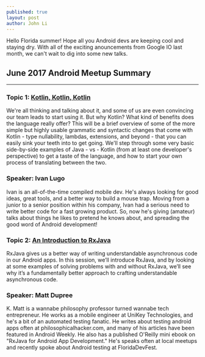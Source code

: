 ```yaml
---
published: true
layout: post
author: John Li
---
```


Hello Florida summer! Hope all you Android devs are keeping cool and staying dry.  With all of the exciting anouncements from Google IO last month, we can't wait to dig into some new talks.

## June 2017 Android Meetup Summary
----

### Topic 1: [Kotlin, Kotlin, Kotlin](https://www.youtube.com/watch?v=QzpquJ85pEU)
We're all thinking and talking about it, and some of us are even convincing our team leads to start using it. But why Kotlin? What kind of benefits does the language really offer? This will be a brief overview of some of the more simple but highly usable grammatic and syntactic changes that come with Kotlin - type nullability, lambdas, extensions, and beyond - that you can easily sink your teeth into to get going. We'll step through some very basic side-by-side examples of Java - vs - Kotlin (from at least one developer's perspective) to get a taste of the language, and how to start your own process of translating between the two.

### Speaker: Ivan Lugo

Ivan is an all-of-the-time compiled mobile dev. He's always looking for good ideas, great tools, and a better way to build a mouse trap. Moving from a junior to a senior position within his company, Ivan had a serious need to write better code for a fast growing product. So, now he's giving (amateur) talks about things he likes to pretend he knows about, and spreading the good word of Android development!

### Topic 2: [An Introduction to RxJava](https://www.youtube.com/watch?v=Nn_wYwUkLks)
RxJava gives us a better way of writing understandable asynchronous code in our Android apps. In this session, we’ll introduce RxJava, and by looking at some examples of solving problems with and without RxJava, we’ll see why it’s a fundamentally better approach to crafting understandable asynchronous code. 

### Speaker: Matt Dupree

K. Matt is a wannabe philosophy professor turned wannabe tech entrepreneur. He works as a mobile engineer at UniKey Technologies, and he's a bit of an automated testing fanatic. He writes about testing android apps often at philosophicalhacker.com, and many of his articles have been featured in Android Weekly. He also has a published O'Reilly mini ebook on "RxJava for Android App Development." He's speaks often at local meetups and recently spoke about Android testing at FloridaDevFest.
